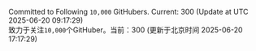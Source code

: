Committed to Following `10,000` GitHubers. Current: <!-- FOLLOWING_COUNT -->300<!-- FOLLOWING_COUNT --> (Update at UTC <!-- LAST_UPDATED -->2025-06-20 09:17:29<!-- LAST_UPDATED -->)<br>
致力于关注`10,000`个GitHuber。当前：<!-- FOLLOWING_COUNT -->300<!-- FOLLOWING_COUNT --> (更新于北京时间 <!-- LAST_UPDATED_CST -->2025-06-20 17:17:29<!-- LAST_UPDATED_CST -->)
